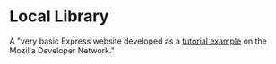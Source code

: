 # Local Library 
A "very basic Express website developed as a [tutorial example](https://developer.mozilla.org/en-US/docs/Learn/Server-side/Express_Nodejs/Tutorial_local_library_website) on the Mozilla Developer Network."
